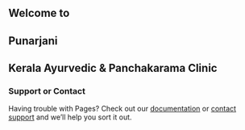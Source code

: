 ## Welcome to

## Punarjani

## Kerala Ayurvedic & Panchakarama Clinic

### Support or Contact

Having trouble with Pages? Check out our [documentation](http://www.punarjani-pune.ml) or [contact support](http://www.punarjani-pune.ml) and we’ll help you sort it out.
